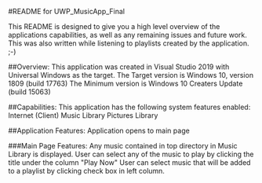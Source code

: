 #README for UWP_MusicApp_Final

This README is designed to give you a high level overview of the applications capabilities, as well as any remaining issues and future work.
This was also written while listening to playlists created by the application. ;-)

##Overview:
This application was created in Visual Studio 2019 with Universal Windows as the target.
The Target version is Windows 10, version 1809 (build 17763)
The Minimum version is Windows 10 Creaters Update (build 15063)

##Capabilities:
This application has the following system features enabled:
Internet (Client)
Music Library
Pictures Library

##Application Features:
Application opens to main page

###Main Page Features:
Any music contained in top directory in Music Library is displayed.
User can select any of the music to play by clicking the title under the column "Play Now"
User can select music that will be added to a playlist by clicking check box in left column. 




